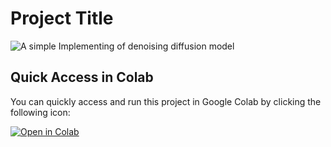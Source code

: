# Project Title

![A simple Implementing of denoising diffusion model](https://github.com/shining0611armor/Implementation-of-a-Denoising-Diffusion-Probabilistic-Model-DDPM-/raw/main/images/poster.PNG)


## Quick Access in Colab

You can quickly access and run this project in Google Colab by clicking the following icon:

[![Open in Colab](https://colab.research.google.com/assets/colab-badge.svg)](https://colab.research.google.com/github/yourusername/your-repo-name/blob/main/your_notebook.ipynb)
 
